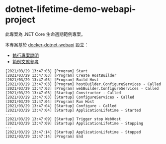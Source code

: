 # dotnet-lifetime-demo-webapi-project

此專案為 .NET Core 生命週期範例專案。

本專案基於 [docker-dotnet-webapi](https://github.com/eastmoon/docker-dotnet-webapi) 設立：

+ [執行專案說明](https://github.com/eastmoon/docker-dotnet-webapi#%E5%9F%B7%E8%A1%8C%E5%B0%88%E6%A1%88)
+ [範例文獻參考](https://github.com/eastmoon/docker-dotnet-webapi/blob/master/doc/dotnet-mvc-application-lifecycle.md)

```
[2021/03/29 13:47:03] [Program] Start
[2021/03/29 13:47:03] [Program] Create HostBuilder
[2021/03/29 13:47:03] [Program] Build Host
[2021/03/29 13:47:03] [Program] hostBuilder.ConfigureServices - Called
[2021/03/29 13:47:03] [Program] webBuilder.ConfigureServices - Called
[2021/03/29 13:47:03] [Startup] Constructor - Called
[2021/03/29 13:47:03] [Startup] ConfigureServices - Called
[2021/03/29 13:47:04] [Program] Run Host
[2021/03/29 13:47:04] [Startup] Configure - Called
[2021/03/29 13:47:04] [Startup] ApplicationLifetime - Started
---
[2021/03/29 13:47:09] [Startup] Trigger stop WebHost
[2021/03/29 13:47:09] [Startup] ApplicationLifetime - Stopping
---
[2021/03/29 13:47:14] [Startup] ApplicationLifetime - Stopped
[2021/03/29 13:47:14] [Program] End
```
